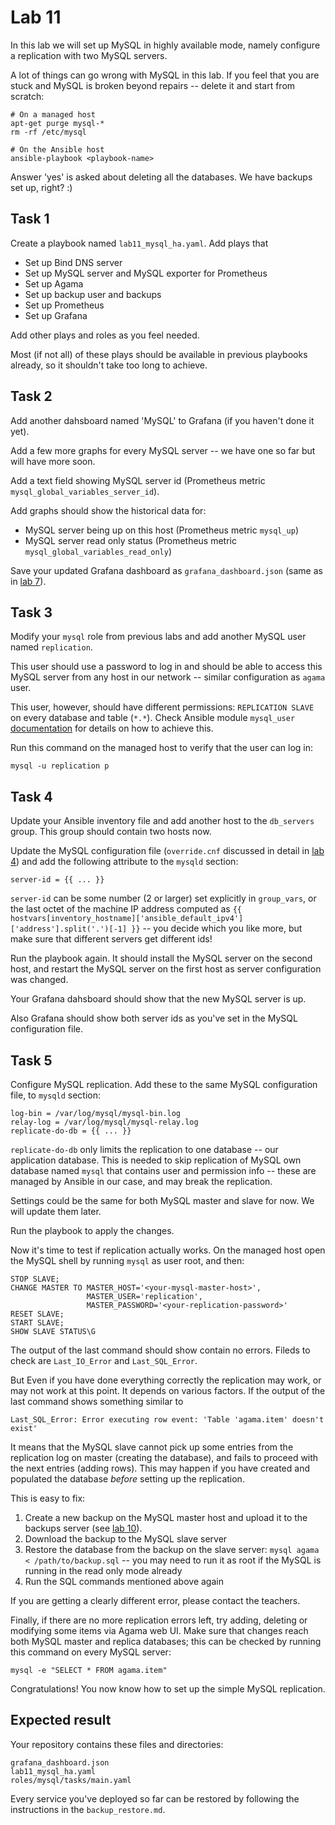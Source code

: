 # Lab 11

In this lab we will set up MySQL in highly available mode, namely configure a
replication with two MySQL servers.

A lot of things can go wrong with MySQL in this lab. If you feel that you are
stuck and MySQL is broken beyond repairs -- delete it and start from scratch:

	# On a managed host
	apt-get purge mysql-*
	rm -rf /etc/mysql

	# On the Ansible host
	ansible-playbook <playbook-name>

Answer 'yes' is asked about deleting all the databases. We have backups set up,
right? :)


## Task 1

Create a playbook named `lab11_mysql_ha.yaml`. Add plays that
 - Set up Bind DNS server 
 - Set up MySQL server and MySQL exporter for Prometheus
 - Set up Agama
 - Set up backup user and backups
 - Set up Prometheus
 - Set up Grafana

Add other plays and roles as you feel needed.

Most (if not all) of these plays should be available in previous playbooks
already, so it shouldn't take too long to achieve.


## Task 2

Add another dahsboard named 'MySQL' to Grafana (if you haven't done it yet).

Add a few more graphs for every MySQL server -- we have one so far but will have
more soon.

Add a text field showing MySQL server id (Prometheus metric
`mysql_global_variables_server_id`).

Add graphs should show the historical data for:
 - MySQL server being up on this host (Prometheus metric `mysql_up`)
 - MySQL server read only status (Prometheus metric
   `mysql_global_variables_read_only`)

Save your updated Grafana dashboard as `grafana_dashboard.json` (same as in
[lab 7](../07-grafana/lab)).


## Task 3

Modify your `mysql` role from previous labs and add another MySQL user named
`replication`.

This user should use a password to log in and should be able to access this
MySQL server from any host in our network -- similar configuration as `agama`
user.

This user, however, should have different permissions: `REPLICATION SLAVE` on
every database and table (`*.*`). Check Ansible module `mysql_user`
[documentation](https://docs.ansible.com/ansible/2.9/modules/mysql_user_module.html)
for details on how to achieve this.

Run this command on the managed host to verify that the user can log in:

	mysql -u replication p


## Task 4

Update your Ansible inventory file and add another host to the `db_servers`
group. This group should contain two hosts now.

Update the MySQL configuration file (`override.cnf` discussed in detail in
[lab 4](../04-troubleshooting/lab.md)) and add the following attribute to the
`mysqld` section:

	server-id = {{ ... }}


`server-id` can be some number (2 or larger) set explicitly in `group_vars`, or
the last octet of the machine IP address computed as
`{{ hostvars[inventory_hostname]['ansible_default_ipv4']['address'].split('.')[-1] }}`
-- you decide which you like more, but make sure that different servers get
different ids!

Run the playbook again. It should install the MySQL server on the second host,
and restart the MySQL server on the first host as server configuration was
changed.

Your Grafana dahsboard should show that the new MySQL server is up.

Also Grafana should show both server ids as you've set in the MySQL
configuration file.


## Task 5

Configure MySQL replication. Add these to the same MySQL configuration file, to
`mysqld` section:

	log-bin = /var/log/mysql/mysql-bin.log
	relay-log = /var/log/mysql/mysql-relay.log
	replicate-do-db = {{ ... }}

`replicate-do-db` only limits the replication to one database -- our application
database. This is needed to skip replication of MySQL own database named `mysql`
that contains user and permission info -- these are managed by Ansible in our
case, and may break the replication.

Settings could be the same for both MySQL master and slave for now. We will
update them later.

Run the playbook to apply the changes.

Now it's time to test if replication actually works. On the managed host open
the MySQL shell by running `mysql` as user root, and then:

	STOP SLAVE;
	CHANGE MASTER TO MASTER_HOST='<your-mysql-master-host>',
	                 MASTER_USER='replication',
	                 MASTER_PASSWORD='<your-replication-password>'
	RESET SLAVE;
	START SLAVE;
	SHOW SLAVE STATUS\G

The output of the last command should show contain no errors. Fileds to check
are `Last_IO_Error` and `Last_SQL_Error`.

But Even if you have done everything correctly the replication may work, or may
not work at this point. It depends on various factors. If the output of the last
command shows something similar to

	Last_SQL_Error: Error executing row event: 'Table 'agama.item' doesn't exist'

It means that the MySQL slave cannot pick up some entries from the replication
log on master (creating the database), and fails to proceed with the next
entries (adding rows). This may happen if you have created and populated the
database _before_ setting up the replication.

This is easy to fix:
 1. Create a new backup on the MySQL master host and upload it to the backups
    server (see [lab 10](../10-backups/lab.md)).
 2. Download the backup to the MySQL slave server
 3. Restore the database from the backup on the slave server:
    `mysql agama < /path/to/backup.sql` -- you may need to run it as root if
    the MySQL is running in the read only mode already
 4. Run the SQL commands mentioned above again

If you are getting a clearly different error, please contact the teachers.

Finally, if there are no more replication errors left, try adding, deleting or
modifying some items via Agama web UI. Make sure that changes reach both MySQL
master and replica databases; this can be checked by running this command on
every MySQL server:

	mysql -e "SELECT * FROM agama.item"

Congratulations! You now know how to set up the simple MySQL replication.


## Expected result

Your repository contains these files and directories:

	grafana_dashboard.json
	lab11_mysql_ha.yaml
	roles/mysql/tasks/main.yaml

Every service you've deployed so far can be restored by following the
instructions in the `backup_restore.md`.
